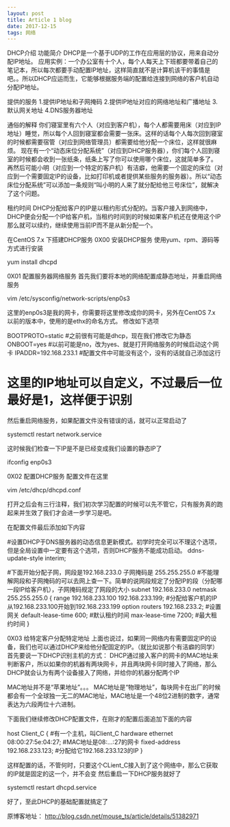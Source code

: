 ```yaml
---
layout: post
title: Article 1 blog
date: 2017-12-15
tags: 网络
---
```




DHCP介绍
功能简介
DHCP是一个基于UDP的工作在应用层的协议，用来自动分配IP地址。 
应用实例：一个办公室有十个人，每个人每天上下班都要带着自己的笔记本，所以每次都要手动配置IP地址，这样简直就不是计算机该干的事情是吧。。所以DHCP应运而生，它能够根据服务端的配置给连接到网络的客户机自动分配IP地址。

提供的服务
1.提供IP地址和子网掩码 
2.提供IP地址对应的网络地址和广播地址 
3.默认网关地址 
4.DNS服务器地址

通俗的解释
你们寝室里有六个人（对应到客户机），每个人都需要用床（对应到IP地址）睡觉，所以每个人回到寝室都会需要一张床。这样的话每个人每次回到寝室的时候都需要宿管（对应到网络管理员）都需要给他分配一个床位，这样就很麻烦。 
现在有一个“动态床位分配系统”（对应到DHCP服务器），你们每个人回到寝室的时候都会收到一张纸条，纸条上写了你可以使用哪个床位，这就简单多了。 
再然后可能小明（对应到一个特定的客户机）有洁癖，他需要一个固定的床位（对应到一个需要固定IP的设备，比如打印机或者提供某些服务的服务器）。所以“动态床位分配系统”可以添加一条规则“叫小明的人来了就分配给他三号床位”，就解决了这个问题。

租约时间
DHCP分配给客户的IP是以租约形式分配的。当客户接入到网络中，DHCP便会分配一个IP给客户机，当租约时间到的时候如果客户机还在使用这个IP那么就可以续约，继续使用当前IP而不是从新分配一个。

在CentOS 7.x 下搭建DHCP服务
0X00 安装DHCP服务
使用yum、rpm、源码等方式进行安装

yum install dhcpd

0X01 配置服务器网络服务
首先我们要将本地的网络配置成静态地址，并重启网络服务

vim /etc/sysconfig/network-scripts/enp0s3

这里的enp0s3是我的网卡，你需要将这里修改成你的网卡，另外在CentOS 7.x 以前的版本中，使用的是ethx的命名方式。 
修改如下选项

BOOTPROTO=static #之前很有可能是dhcp，现在我们修改它为静态
ONBOOT=yes       #以前可能是no，改为yes、就是打开网络服务的时候启动这个网卡
IPADDR=192.168.233.1 #配置文件中可能没有这个，没有的话就自己添加这行
# 这里的IP地址可以自定义，不过最后一位最好是1，这样便于识别

然后重启网络服务，如果配置文件没有错误的话，就可以正常启动了

systemctl restart network.service

这时候我们检查一下IP是不是已经变成我们设置的静态IP了

ifconfig enp0s3

0X02 配置DHCP服务
配置文件在这里

vim /etc/dhcp/dhcpd.conf

打开之后会有三行注释，我们初次学习配置的时候可以先不管它，只有服务真的跑起来并生效了我们才会进一步学习是吧。

在配置文件最后添加如下内容

#设置DHCP于DNS服务器的动态信息更新模式。初学时完全可以不理这个选项，但是全局设置中一定要有这个选项，否则DHCP服务不能成功启动。
ddns-update-style interim;

#下面开始分配子网，网段是192.168.233.0 子网掩码是 255.255.255.0
#不能理解网段和子网掩码的可以去网上查一下。简单的说网段规定了分配IP的段（分配哪一段IP给客户机），子网掩码规定了网段的大小
subnet 192.168.233.0 netmask 255.255.255.0 {
    range 192.168.233.100 192.168.233.199; #分配给客户机的IP从192.168.233.100开始到192.168.233.199
    option routers 192.168.233.2; #设置网关
    default-lease-time 600; #默认租约时间
    max-lease-time 7200; #最大租约时间
}

0X03 给特定客户分配特定地址
上面也说过，如果同一网络内有需要固定IP的设备，我们也可以通过DHCP来给他分配固定的IP。（就比如说那个有洁癖的同学） 
首先要说一下DHCP识别主机的方式： 
DHCP通过接入客户的网卡的MAC地址来判断客户，所以如果你的机器有两块网卡，并且两块网卡同时接入了网络，那么DHCP就会认为有两个设备接入了网络，并给你的机器分配两个IP

MAC地址并不是“苹果地址”。。。 
MAC地址是“物理地址”，每块网卡在出厂的时候都会有一个全球独一无二的MAC地址，MAC地址是一个48位2进制的数字，通常表达为六段两位十六进制。

下面我们继续修改DHCP配置文件，在刚才的配置后面追加下面的内容

host Client_C { #有一个主机，叫Client_C
    hardware ethernet 08:00:27:5e:04:27; #MAC地址是08:...:27的网卡
    fixed-address 192.168.233.123;       #分配给它192.168.233.123的IP
}

这样配置的话，不管何时，只要这个CLient_C接入到了这个网络中，那么它获取的IP就是固定的这一个，并不会变 
然后重启一下DHCP服务就好了

systemctl restart dhcpd.service

好了，至此DHCP的基础配置就搞定了


 原博客地址：  http://blog.csdn.net/mouse_ts/article/details/51382971
